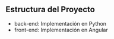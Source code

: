 ## Estructura del Proyecto

- back-end: Implementación en Python
- front-end: Implementación en Angular
